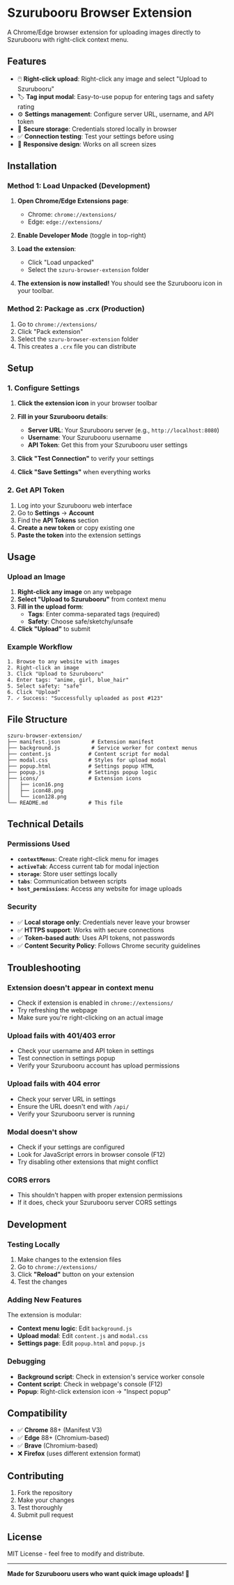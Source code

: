 # Szurubooru Browser Extension

A Chrome/Edge browser extension for uploading images directly to Szurubooru with right-click context menu.

## Features

- 🖱️ **Right-click upload**: Right-click any image and select "Upload to Szurubooru"
- 🏷️ **Tag input modal**: Easy-to-use popup for entering tags and safety rating
- ⚙️ **Settings management**: Configure server URL, username, and API token
- 🔐 **Secure storage**: Credentials stored locally in browser
- ✅ **Connection testing**: Test your settings before using
- 📱 **Responsive design**: Works on all screen sizes

## Installation

### Method 1: Load Unpacked (Development)

1. **Open Chrome/Edge Extensions page**:

   - Chrome: `chrome://extensions/`
   - Edge: `edge://extensions/`

2. **Enable Developer Mode** (toggle in top-right)

3. **Load the extension**:

   - Click "Load unpacked"
   - Select the `szuru-browser-extension` folder

4. **The extension is now installed!** You should see the Szurubooru icon in your toolbar.

### Method 2: Package as .crx (Production)

1. Go to `chrome://extensions/`
2. Click "Pack extension"
3. Select the `szuru-browser-extension` folder
4. This creates a `.crx` file you can distribute

## Setup

### 1. Configure Settings

1. **Click the extension icon** in your browser toolbar
2. **Fill in your Szurubooru details**:

   - **Server URL**: Your Szurubooru server (e.g., `http://localhost:8080`)
   - **Username**: Your Szurubooru username
   - **API Token**: Get this from your Szurubooru user settings

3. **Click "Test Connection"** to verify your settings
4. **Click "Save Settings"** when everything works

### 2. Get API Token

1. Log into your Szurubooru web interface
2. Go to **Settings** → **Account**
3. Find the **API Tokens** section
4. **Create a new token** or copy existing one
5. **Paste the token** into the extension settings

## Usage

### Upload an Image

1. **Right-click any image** on any webpage
2. **Select "Upload to Szurubooru"** from context menu
3. **Fill in the upload form**:
   - **Tags**: Enter comma-separated tags (required)
   - **Safety**: Choose safe/sketchy/unsafe
4. **Click "Upload"** to submit

### Example Workflow

```
1. Browse to any website with images
2. Right-click an image
3. Click "Upload to Szurubooru"
4. Enter tags: "anime, girl, blue_hair"
5. Select safety: "safe"
6. Click "Upload"
7. ✓ Success: "Successfully uploaded as post #123"
```

## File Structure

```
szuru-browser-extension/
├── manifest.json          # Extension manifest
├── background.js          # Service worker for context menus
├── content.js            # Content script for modal
├── modal.css             # Styles for upload modal
├── popup.html            # Settings popup HTML
├── popup.js              # Settings popup logic
├── icons/                # Extension icons
│   ├── icon16.png
│   ├── icon48.png
│   └── icon128.png
└── README.md             # This file
```

## Technical Details

### Permissions Used

- **`contextMenus`**: Create right-click menu for images
- **`activeTab`**: Access current tab for modal injection
- **`storage`**: Store user settings locally
- **`tabs`**: Communication between scripts
- **`host_permissions`**: Access any website for image uploads

### Security

- ✅ **Local storage only**: Credentials never leave your browser
- ✅ **HTTPS support**: Works with secure connections
- ✅ **Token-based auth**: Uses API tokens, not passwords
- ✅ **Content Security Policy**: Follows Chrome security guidelines

## Troubleshooting

### Extension doesn't appear in context menu

- Check if extension is enabled in `chrome://extensions/`
- Try refreshing the webpage
- Make sure you're right-clicking on an actual image

### Upload fails with 401/403 error

- Check your username and API token in settings
- Test connection in settings popup
- Verify your Szurubooru account has upload permissions

### Upload fails with 404 error

- Check your server URL in settings
- Ensure the URL doesn't end with `/api/`
- Verify your Szurubooru server is running

### Modal doesn't show

- Check if your settings are configured
- Look for JavaScript errors in browser console (F12)
- Try disabling other extensions that might conflict

### CORS errors

- This shouldn't happen with proper extension permissions
- If it does, check your Szurubooru server CORS settings

## Development

### Testing Locally

1. Make changes to the extension files
2. Go to `chrome://extensions/`
3. Click **"Reload"** button on your extension
4. Test the changes

### Adding New Features

The extension is modular:

- **Context menu logic**: Edit `background.js`
- **Upload modal**: Edit `content.js` and `modal.css`
- **Settings page**: Edit `popup.html` and `popup.js`

### Debugging

- **Background script**: Check in extension's service worker console
- **Content script**: Check in webpage's console (F12)
- **Popup**: Right-click extension icon → "Inspect popup"

## Compatibility

- ✅ **Chrome** 88+ (Manifest V3)
- ✅ **Edge** 88+ (Chromium-based)
- ✅ **Brave** (Chromium-based)
- ❌ **Firefox** (uses different extension format)

## Contributing

1. Fork the repository
2. Make your changes
3. Test thoroughly
4. Submit pull request

## License

MIT License - feel free to modify and distribute.

---

**Made for Szurubooru users who want quick image uploads! 🚀**
